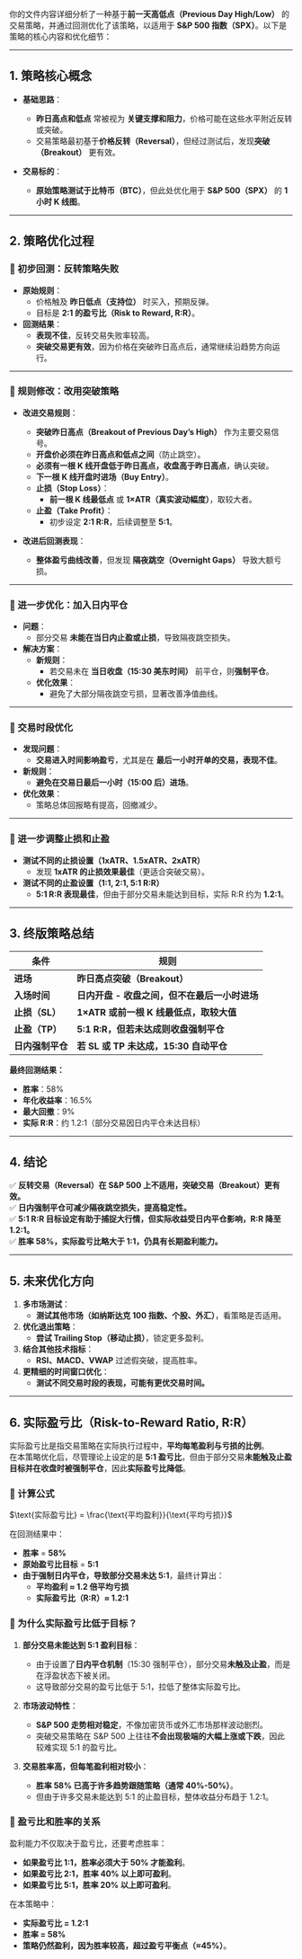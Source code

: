 你的文件内容详细分析了一种基于**前一天高低点（Previous Day High/Low）** 的交易策略，并通过回测优化了该策略，以适用于 **S&P 500 指数（SPX）**。以下是策略的核心内容和优化细节：

---

## **1. 策略核心概念**
- **基础思路**：
  - **昨日高点和低点** 常被视为 **关键支撑和阻力**，价格可能在这些水平附近反转或突破。
  - 交易策略最初基于**价格反转（Reversal）**，但经过测试后，发现**突破（Breakout）** 更有效。

- **交易标的**：
  - **原始策略测试于比特币（BTC）**，但此处优化用于 **S&P 500（SPX）** 的 **1 小时 K 线图**。

---

## **2. 策略优化过程**
### **📌 初步回测：反转策略失败**
- **原始规则**：
  - 价格触及 **昨日低点（支持位）** 时买入，预期反弹。
  - 目标是 **2:1 的盈亏比（Risk to Reward, R:R）**。
- **回测结果**：
  - **表现不佳**，反转交易失败率较高。
  - **突破交易更有效**，因为价格在突破昨日高点后，通常继续沿趋势方向运行。

---

### **📌 规则修改：改用突破策略**
- **改进交易规则**：
  - **突破昨日高点（Breakout of Previous Day’s High）** 作为主要交易信号。
  - **开盘价必须在昨日高点和低点之间**（防止跳空）。
  - **必须有一根 K 线开盘低于昨日高点，收盘高于昨日高点**，确认突破。
  - **下一根 K 线开盘时进场（Buy Entry）**。
  - **止损（Stop Loss）**：
    - **前一根 K 线最低点** 或 **1×ATR（真实波动幅度）**，取较大者。
  - **止盈（Take Profit）**：
    - 初步设定 **2:1 R:R**，后续调整至 **5:1**。

- **改进后回测表现**：
  - **整体盈亏曲线改善**，但发现 **隔夜跳空（Overnight Gaps）** 导致大额亏损。

---

### **📌 进一步优化：加入日内平仓**
- **问题**：
  - 部分交易 **未能在当日内止盈或止损**，导致隔夜跳空损失。
- **解决方案**：
  - **新规则**：
    - 若交易未在 **当日收盘（15:30 美东时间）** 前平仓，则**强制平仓**。
  - **优化效果**：
    - 避免了大部分隔夜跳空亏损，显著改善净值曲线。

---

### **📌 交易时段优化**
- **发现问题**：
  - **交易进入时间影响盈亏**，尤其是在 **最后一小时开单的交易，表现不佳**。
- **新规则**：
  - **避免在交易日最后一小时（15:00 后）进场**。
- **优化效果**：
  - 策略总体回报略有提高，回撤减少。

---

### **📌 进一步调整止损和止盈**
- **测试不同的止损设置（1xATR、1.5xATR、2xATR）**
  - 发现 **1xATR 的止损效果最佳**（更适合突破交易）。
- **测试不同的止盈设置（1:1, 2:1, 5:1 R:R）**
  - **5:1 R:R 表现最佳**，但由于部分交易未能达到目标，实际 R:R 约为 **1.2:1**。

---

## **3. 终版策略总结**
| **条件** | **规则** |
|---------|---------|
| **进场** | **昨日高点突破（Breakout）** |
| **入场时间** | **日内开盘 - 收盘之间，但不在最后一小时进场** |
| **止损（SL）** | **1×ATR 或前一根 K 线最低点，取较大值** |
| **止盈（TP）** | **5:1 R:R，但若未达成则收盘强制平仓** |
| **日内强制平仓** | **若 SL 或 TP 未达成，15:30 自动平仓** |

**最终回测结果：**
- **胜率**：58%
- **年化收益率**：16.5%
- **最大回撤**：9%
- **实际 R:R**：约 1.2:1（部分交易因日内平仓未达目标）

---

## **4. 结论**
✅ **反转交易（Reversal）在 S&P 500 上不适用，突破交易（Breakout）更有效。**  
✅ **日内强制平仓可减少隔夜跳空损失，提高稳定性。**  
✅ **5:1 R:R 目标设定有助于捕捉大行情，但实际收益受日内平仓影响，R:R 降至 1.2:1。**  
✅ **胜率 58%，实际盈亏比略大于 1:1，仍具有长期盈利能力。**  

---

## **5. 未来优化方向**
1. **多市场测试**：
   - **测试其他市场（如纳斯达克 100 指数、个股、外汇）**，看策略是否适用。
2. **优化退出策略**：
   - **尝试 Trailing Stop（移动止损）**，锁定更多盈利。
3. **结合其他技术指标**：
   - **RSI、MACD、VWAP** 过滤假突破，提高胜率。
4. **更精细的时间窗口优化**：
   - **测试不同交易时段的表现，可能有更优交易时间。**

---

## **6. 实际盈亏比（Risk-to-Reward Ratio, R:R）** 

实际盈亏比是指交易策略在实际执行过程中，**平均每笔盈利与亏损的比例**。  
在本策略优化后，尽管理论上设定的是 **5:1 盈亏比**，但由于部分交易**未能触及止盈目标并在收盘时被强制平仓**，因此**实际盈亏比降低**。

### **📌 计算公式**
$\text{实际盈亏比} = \frac{\text{平均盈利}}{\text{平均亏损}}$

在回测结果中：
- **胜率** = **58%**
- **原始盈亏比目标** = **5:1**
- **由于强制日内平仓，导致部分交易未达 5:1**，最终计算出：
  - **平均盈利 ≈ 1.2 倍平均亏损**
  - **实际盈亏比（R:R）≈ 1.2:1**

### **📌 为什么实际盈亏比低于目标？**
1. **部分交易未能达到 5:1 盈利目标**：
   - 由于设置了**日内平仓机制**（15:30 强制平仓），部分交易**未触及止盈**，而是在浮盈状态下被关闭。
   - 这导致部分交易的盈亏比低于 5:1，拉低了整体实际盈亏比。

2. **市场波动特性**：
   - **S&P 500 走势相对稳定**，不像加密货币或外汇市场那样波动剧烈。
   - 突破交易策略在 S&P 500 上往往**不会出现极端的大幅上涨或下跌**，因此较难实现 5:1 的盈亏比。

3. **交易胜率高，但每笔盈利相对较小**：
   - **胜率 58% 已高于许多趋势跟随策略（通常 40%-50%）**。
   - 但由于许多交易未能达到 5:1 的止盈目标，整体收益分布趋于 1.2:1。

### **📌 盈亏比和胜率的关系**
盈利能力不仅取决于盈亏比，还要考虑胜率：
- **如果盈亏比 1:1，胜率必须大于 50% 才能盈利**。
- **如果盈亏比 2:1，胜率 40% 以上即可盈利**。
- **如果盈亏比 5:1，胜率 20% 以上即可盈利**。

在本策略中：
- **实际盈亏比 = 1.2:1**
- **胜率 = 58%**
- **策略仍然盈利，因为胜率较高，超过盈亏平衡点（≈45%）**。
